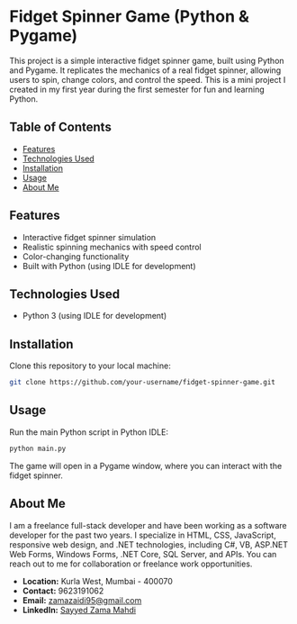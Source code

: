 # Fidget Spinner Game (Python & Pygame)

This project is a simple interactive fidget spinner game, built using Python and Pygame. It replicates the mechanics of a real fidget spinner, allowing users to spin, change colors, and control the speed. This is a mini project I created in my first year during the first semester for fun and learning Python.

## Table of Contents
- [Features](#features)
- [Technologies Used](#technologies-used)
- [Installation](#installation)
- [Usage](#usage)
- [About Me](#about-me)

## Features
- Interactive fidget spinner simulation
- Realistic spinning mechanics with speed control
- Color-changing functionality
- Built with Python (using IDLE for development)

## Technologies Used
- Python 3 (using IDLE for development)

## Installation
Clone this repository to your local machine:
```bash
git clone https://github.com/your-username/fidget-spinner-game.git
```

## Usage
Run the main Python script in Python IDLE:
```bash
python main.py
```
The game will open in a Pygame window, where you can interact with the fidget spinner.

## About Me
I am a freelance full-stack developer and have been working as a software developer for the past two years. I specialize in HTML, CSS, JavaScript, responsive web design, and .NET technologies, including C#, VB, ASP.NET Web Forms, Windows Forms, .NET Core, SQL Server, and APIs. You can reach out to me for collaboration or freelance work opportunities.

- **Location:** Kurla West, Mumbai - 400070
- **Contact:** 9623191062
- **Email:** zamazaidi95@gmail.com
- **LinkedIn:** [Sayyed Zama Mahdi](https://www.linkedin.com/in/your-linkedin-profile)
